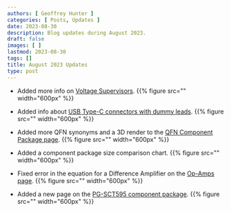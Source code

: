 ```yaml
---
authors: [ Geoffrey Hunter ]
categories: [ Posts, Updates ]
date: 2023-08-30
description: Blog updates during August 2023.
draft: false
images: [ ]
lastmod: 2023-08-30
tags: []
title: August 2023 Updates
type: post
---
```


* Added more info on [Voltage Supervisors](/electronics/components/voltage-supervisors/).
    {{% figure src="" width="600px" %}}

* Added info about [USB Type-C connectors with dummy leads](/electronics/communication-protocols/usb-protocol/usb-charging-and-power-delivery/#connectors).
    {{% figure src="" width="600px" %}}

* Added more QFN synonyms and a 3D render to the [QFN Component Package page](/pcb-design/component-packages/qfn-component-package/).
    {{% figure src="" width="600px" %}}

* Added a component package size comparison chart.
    {{% figure src="" width="600px" %}}

* Fixed error in the equation for a Difference Amplifier on the [Op-Amps page](/electronics/components/op-amps/#difference-amplifiers).
    {{% figure src="" width="600px" %}}

* Added a new page on the [PG-SCT595 component package](/pcb-design/component-packages/pg-sct595-component-package/).
    {{% figure src="" width="600px" %}}
